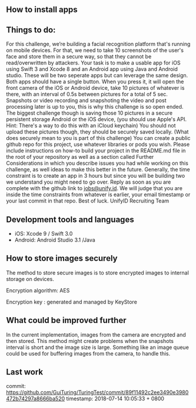## How to install apps

## Things to do:

For this challenge, we’re building a facial recognition platform that's running on mobile devices.
For that, we need to take 10 screenshots of the user's face and store them in a secure way, so
that they cannot be read/overwritten by attackers.
Your task is to make a usable app for iOS using Swift 3 and Xcode 8 and an Android app using
Java and Android studio. These will be two seperate apps but can leverage the same design.
Both apps should have a single button. When you press it, it will open the front camera of the
iOS or Android device, take 10 pictures of whatever is there, with an interval of 0.5s between
pictures for a total of 5 sec. Snapshots or video recording and snapshoting the video and post
processing later is up to you, this is why this challenge is so open ended.
The biggest challenge though is saving those 10 pictures in a secure persistent storage Android
or the iOS device, (you should use Apple's API. Hint: There's a way to do this with an iCloud
keychain) You should not upload these pictures though, they should be securely saved locally.
(What does securely mean to you is part of this challenge)
You can create a public github repo for this project, use whatever libraries or pods you wish.
Please include instructions on how-to build your project in the README.md file in the root of
your repository as well as a section called Further Considerations​ in which you describe
issues you had while working on this challenge, as well ideas to make this better in the future.
Generally, the time constraint is to create an app in 3 hours but since you will be building two we
understand you might need to go over. Reply as soon as you are complete with the github link
to jobs@unify.id. We will judge that you are inside the time constraints from whatever is earlier,
your email timestamp or your last commit in that repo.
Best of luck.
UnifyID Recruiting Team

## Development tools and languages

- iOS: Xcode 9 / Swift 3.0
- Android: Android Studio 3.1 /Java

## How to store images securely 

The method to store secure images is to store encrypted images to internal storage on devices.

Encryption algorithm: AES

Encryption key : generated and managed by KeyStore


## What could be improved further

In the current implementation, images from the camera are encrypted and then stored. This method might create problems when the snapshots interval is short and the image size is large. Something like an image queue could be used for buffering images from the camera, to handle this.

## Last work

commit: https://github.com/GuiTuring/TuringTest/commit/89f11492c2ee3490e3980472b74297a8666ba520
timestamp: 2018-07-14 10:05:33 + 0800
